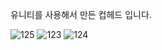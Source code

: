 유니티를 사용해서 만든 컵헤드 입니다.

![125](https://github.com/HaloTwo/Cuphead/assets/94442043/946490cc-c2f2-4da2-b380-553a3b73bdc3)
![123](https://github.com/HaloTwo/Cuphead/assets/94442043/d46e1c5b-9fe7-4605-b9af-fe5acdc2b63e)
![124](https://github.com/HaloTwo/Cuphead/assets/94442043/ec015439-dad5-4299-845b-110f35edcf74)
